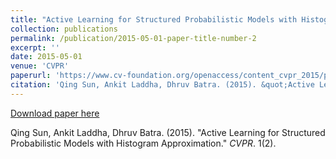 ```yaml
---
title: "Active Learning for Structured Probabilistic Models with Histogram Approximation"
collection: publications
permalink: /publication/2015-05-01-paper-title-number-2
excerpt: ''
date: 2015-05-01
venue: 'CVPR'
paperurl: 'https://www.cv-foundation.org/openaccess/content_cvpr_2015/papers/Sun_Active_Learning_for_2015_CVPR_paper.pdf'
citation: 'Qing Sun, Ankit Laddha, Dhruv Batra. (2015). &quot;Active Learning for Structured Probabilistic Models with Histogram Approximation.&quot; <i>CVPR</i>. 1(2).'
---
```


[Download paper here](https://www.cv-foundation.org/openaccess/content_cvpr_2015/papers/Sun_Active_Learning_for_2015_CVPR_paper.pdf)

Qing Sun, Ankit Laddha, Dhruv Batra. (2015). "Active Learning for Structured Probabilistic Models with Histogram Approximation." <i>CVPR</i>. 1(2).

